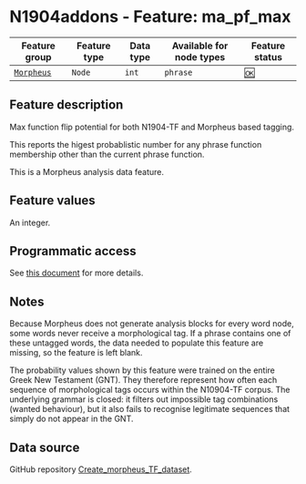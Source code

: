 # N1904addons - Feature: ma_pf_max

Feature group |Feature type | Data type | Available for node types | Feature status
---  | --- | --- | --- | ---
[`Morpheus`](README.md#feature-group-morpheus-analyses-meta-and-summary) | `Node`| `int` | `phrase` | [🆗](featurestatus.md#Reasonable "Reasonable")

## Feature description

Max function flip potential for both N1904-TF and Morpheus based tagging. 

This reports the higest probablistic number for any phrase function membership other than the current phrase function.

This is a Morpheus analysis data feature.

## Feature values

An integer.

## Programmatic access

See [this document](../using_the_morpheus_features.md) for more details.

## Notes

Because Morpheus does not generate analysis blocks for every word node, some words never receive a morphological tag. If a phrase contains one of these untagged words, the data needed to populate this feature are missing, so the feature is left blank.

The probability values shown by this feature were trained on the entire Greek New Testament (GNT). They therefore represent how often each sequence of morphological tags occurs within the N10904-TF corpus. The underlying grammar is closed: it filters out impossible tag combinations (wanted behaviour), but it also fails to recognise legitimate sequences that simply do not appear in the GNT.

## Data source

GitHub repository [Create_morpheus_TF_dataset](https://tonyjurg.github.io/Create_morpheus_TF_dataset/).
